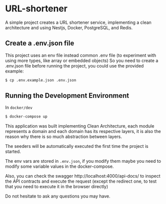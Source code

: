 # URL-shortener
A simple project creates a URL shortener service, implementing a clean architecture and using Nestjs, Docker, PostgreSQL, and Redis.

## Create a .env.json file
This project uses an env file instead common .env file (to experiment with using more types, like array or embedded objects)
So you need to create a .env.json file before running the project, you could use the provided example:
```bash
$ cp .env.example.json .env.json
```

## Running the Development Environment
In `docker/dev`
```bash
$ docker-compose up
```

This application was built implementing Clean Architecture, each module represents a domain and each domain has its respective layers, it is also the reason why there is so much abstraction between layers.

The seeders will be automatically executed the first time the project is started.

The env vars are stored in `.env.json`, if you modify them maybe you need to modify some variable values in the docker-compose.

Also, you can check the swagger http://localhost:4000/api-docs/ to inspect the API contracts and execute the request (except the redirect one, to test that you need to execute it in the browser directly)

Do not hesitate to ask any questions you may have.

